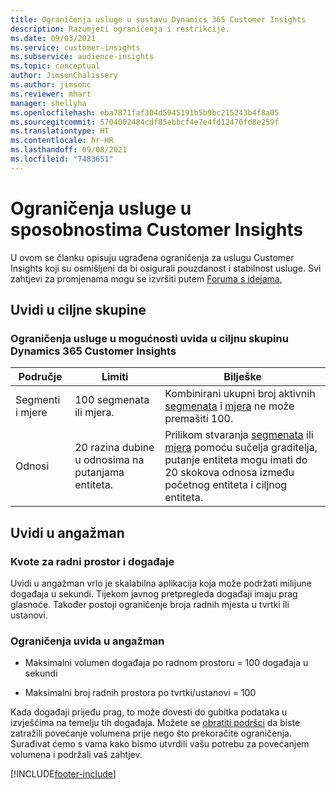 ```yaml
---
title: Ograničenja usluge u sustavu Dynamics 365 Customer Insights
description: Razumjeti ograničenja i restrikcije.
ms.date: 09/03/2021
ms.service: customer-insights
ms.subservice: audience-insights
ms.topic: conceptual
author: JimsonChalissery
ms.author: jimsonc
ms.reviewer: mhart
manager: shellyha
ms.openlocfilehash: eba7871faf304d5945191b5b9bc215243b4f8a05
ms.sourcegitcommit: 5704002484cdf85ebbcf4e7e4fd12470fd8e259f
ms.translationtype: HT
ms.contentlocale: hr-HR
ms.lasthandoff: 09/08/2021
ms.locfileid: "7483651"
---
```

# <a name="service-limits-in-customer-insights-capabilities"></a>Ograničenja usluge u sposobnostima Customer Insights

U ovom se članku opisuju ugrađena ograničenja za uslugu Customer Insights koji su osmišljeni da bi osigurali pouzdanost i stabilnost usluge. Svi zahtjevi za promjenama mogu se izvršiti putem [Foruma s idejama](https://go.microsoft.com/fwlink/?linkid=2074172), 

## <a name="audience-insights"></a>Uvidi u ciljne skupine

### <a name="service-limits-in-dynamics-365-customer-insights-audience-insights-capability"></a>Ograničenja usluge u mogućnosti uvida u ciljnu skupinu Dynamics 365 Customer Insights

| Područje  | Limiti  | Bilješke |
|-------------|---------------------------------------------------------------------|---------------------------------------------------------------------|
| Segmenti i mjere | 100 segmenata ili mjera. | Kombinirani ukupni broj aktivnih [segmenata](audience-insights/segments.md) i [mjera](audience-insights/measures.md) ne može premašiti 100.  |
| Odnosi | 20 razina dubine u odnosima na putanjama entiteta. | Prilikom stvaranja [segmenata](audience-insights/segments.md) ili [mjera](audience-insights/measures.md) pomoću sučelja graditelja, putanje entiteta mogu imati do 20 skokova odnosa između početnog entiteta i ciljnog entiteta.  |


## <a name="engagement-insights"></a>Uvidi u angažman

### <a name="workspace-and-event-quotas"></a>Kvote za radni prostor i događaje

Uvidi u angažman vrlo je skalabilna aplikacija koja može podržati milijune događaja u sekundi. Tijekom javnog pretpregleda događaji imaju prag glasnoće. Također postoji ograničenje broja radnih mjesta u tvrtki ili ustanovi.

### <a name="engagement-insights-limits"></a>Ograničenja uvida u angažman

- Maksimalni volumen događaja po radnom prostoru = 100 događaja u sekundi

- Maksimalni broj radnih prostora po tvrtki/ustanovi = 100

Kada događaji prijeđu prag, to može dovesti do gubitka podataka u izvješćima na temelju tih događaja. Možete se [obratiti podršci](https://go.microsoft.com/fwlink/?linkid=2145734) da biste zatražili povećanje volumena prije nego što prekoračite ograničenja. Surađivat ćemo s vama kako bismo utvrdili vašu potrebu za povećanjem volumena i podržali vaš zahtjev.


[!INCLUDE[footer-include](includes/footer-banner.md)]